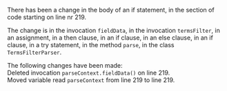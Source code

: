 There has been a change in the body of an if statement, in the section of code starting on line nr 219.
  
The change is in the invocation ```fieldData```, in the invocation ```termsFilter```, in an assignment, in a then clause, in an if clause, in an else clause, in an if clause, in a try statement, in the method ```parse```, in the class ```TermsFilterParser```.
  
The following changes have been made:  
Deleted invocation ```parseContext.fieldData()``` on line 219.  
Moved variable read ```parseContext``` from line 219 to line 219.  
